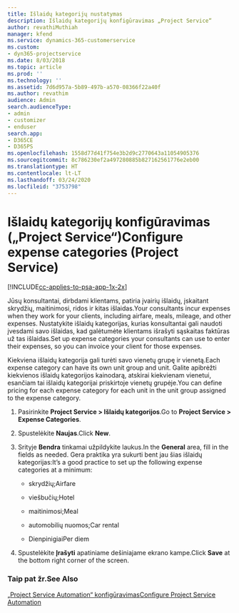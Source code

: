 ```yaml
---
title: Išlaidų kategorijų nustatymas
description: Išlaidų kategorijų konfigūravimas „Project Service“
author: revathiMuthiah
manager: kfend
ms.service: dynamics-365-customerservice
ms.custom:
- dyn365-projectservice
ms.date: 8/03/2018
ms.topic: article
ms.prod: ''
ms.technology: ''
ms.assetid: 7d6d957a-5b89-497b-a570-08366f22a40f
ms.author: revathim
audience: Admin
search.audienceType:
- admin
- customizer
- enduser
search.app:
- D365CE
- D365PS
ms.openlocfilehash: 1558d77d41f754e3b2d9c2770643a11054905376
ms.sourcegitcommit: 8c786230ef2a497280885b827162561776e2eb00
ms.translationtype: HT
ms.contentlocale: lt-LT
ms.lasthandoff: 03/24/2020
ms.locfileid: "3753798"
---
```

# <a name="configure-expense-categories-project-service"></a><span data-ttu-id="300fc-103">Išlaidų kategorijų konfigūravimas („Project Service“)</span><span class="sxs-lookup"><span data-stu-id="300fc-103">Configure expense categories (Project Service)</span></span>

[!INCLUDE[cc-applies-to-psa-app-1x-2x](../includes/cc-applies-to-psa-app-1x-2x.md)]

<span data-ttu-id="300fc-104">Jūsų konsultantai, dirbdami klientams, patiria įvairių išlaidų, įskaitant skrydžių, maitinimosi, ridos ir kitas išlaidas.</span><span class="sxs-lookup"><span data-stu-id="300fc-104">Your consultants incur expenses when they work for your clients, including airfare, meals, mileage, and other expenses.</span></span> <span data-ttu-id="300fc-105">Nustatykite išlaidų kategorijas, kurias konsultantai gali naudoti įvesdami savo išlaidas, kad galėtumėte klientams išrašyti sąskaitas faktūras už tas išlaidas.</span><span class="sxs-lookup"><span data-stu-id="300fc-105">Set up expense categories your consultants can use to enter their expenses, so you can invoice your client for those expenses.</span></span>  
  
<span data-ttu-id="300fc-106">Kiekviena išlaidų kategorija gali turėti savo vienetų grupę ir vienetą.</span><span class="sxs-lookup"><span data-stu-id="300fc-106">Each expense category can have its own unit group and unit.</span></span> <span data-ttu-id="300fc-107">Galite apibrėžti kiekvienos išlaidų kategorijos kainodarą, atskirai kiekvienam vienetui, esančiam tai išlaidų kategorijai priskirtoje vienetų grupėje.</span><span class="sxs-lookup"><span data-stu-id="300fc-107">You can define pricing for each expense category for each unit in the unit group assigned to the expense category.</span></span>  
  
1.  <span data-ttu-id="300fc-108">Pasirinkite **Project Service > Išlaidų kategorijos**.</span><span class="sxs-lookup"><span data-stu-id="300fc-108">Go to **Project Service > Expense Categories**.</span></span>  
  
2.  <span data-ttu-id="300fc-109">Spustelėkite **Naujas**.</span><span class="sxs-lookup"><span data-stu-id="300fc-109">Click **New**.</span></span>  
  
3.  <span data-ttu-id="300fc-110">Srityje **Bendra** tinkamai užpildykite laukus.</span><span class="sxs-lookup"><span data-stu-id="300fc-110">In the **General** area, fill in the fields as needed.</span></span> <span data-ttu-id="300fc-111">Gera praktika yra sukurti bent jau šias išlaidų kategorijas:</span><span class="sxs-lookup"><span data-stu-id="300fc-111">It’s a good practice to set up the following expense categories at a minimum:</span></span>  
  
    -   <span data-ttu-id="300fc-112">skrydžių;</span><span class="sxs-lookup"><span data-stu-id="300fc-112">Airfare</span></span>  
  
    -   <span data-ttu-id="300fc-113">viešbučių;</span><span class="sxs-lookup"><span data-stu-id="300fc-113">Hotel</span></span>  
  
    -   <span data-ttu-id="300fc-114">maitinimosi;</span><span class="sxs-lookup"><span data-stu-id="300fc-114">Meal</span></span>  
  
    -   <span data-ttu-id="300fc-115">automobilių nuomos;</span><span class="sxs-lookup"><span data-stu-id="300fc-115">Car rental</span></span>  
  
    -   <span data-ttu-id="300fc-116">Dienpinigiai</span><span class="sxs-lookup"><span data-stu-id="300fc-116">Per diem</span></span>  
  
4.  <span data-ttu-id="300fc-117">Spustelėkite **Įrašyti** apatiniame dešiniajame ekrano kampe.</span><span class="sxs-lookup"><span data-stu-id="300fc-117">Click **Save** at the bottom right corner of the screen.</span></span>  
  
### <a name="see-also"></a><span data-ttu-id="300fc-118">Taip pat žr.</span><span class="sxs-lookup"><span data-stu-id="300fc-118">See Also</span></span>  
 [<span data-ttu-id="300fc-119">„Project Service Automation“ konfigūravimas</span><span class="sxs-lookup"><span data-stu-id="300fc-119">Configure Project Service Automation</span></span>](../project-service/configure.md)
